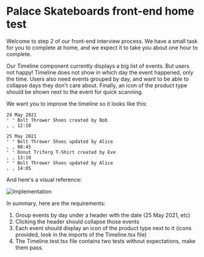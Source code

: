 # Palace Skateboards front-end home test

Welcome to step 2 of our front-end interview process. We have a small task for you to complete at home, and we expect it to take you about one hour to complete.

Our Timeline component currently displays a big list of events. But users not happy! Timeline does not show in which day the event happened, only the time. Users also need events grouped by day, and want to be able to collapse days they don't care about. Finally, an icon of the product type should be shown next to the event for quick scanning.

We want you to improve the timeline so it looks like this:

```
24 May 2021
⌜ ⌝ Bolt Thrower Shoes created by Bob
⌞ ⌟ 12:10

25 May 2021
⌜ ⌝ Bolt Thrower Shoes updated by Alice
⌞ ⌟ 08:45
⌜ ⌝ Donut Triferg T-Shirt created by Eve
⌞ ⌟ 13:19
⌜ ⌝ Bolt Thrower Shoes updated by Alice
⌞ ⌟ 14:05
```

And here's a visual reference:

![Implementation](test-reference-implementation.png)

In summary, here are the requirements:

1. Group events by day under a header with the date (25 May 2021, etc)
2. Clicking the header should collapse those events
3. Each event should display an icon of the product type next to it (icons provided, look in the imports of the Timeline.tsx file)
4. The Timeline.test.tsx file contains two tests without expectations, make them pass.
